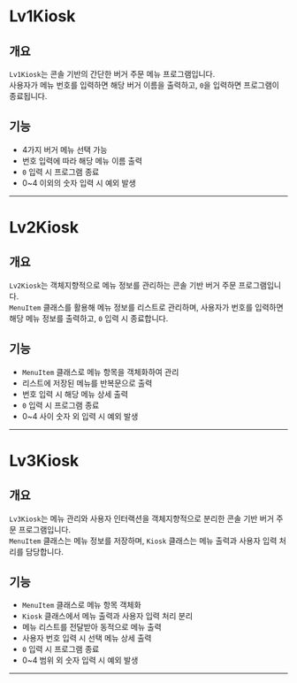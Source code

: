 # Lv1Kiosk

## 개요  
`Lv1Kiosk`는 콘솔 기반의 간단한 버거 주문 메뉴 프로그램입니다.  
사용자가 메뉴 번호를 입력하면 해당 버거 이름을 출력하고, `0`을 입력하면 프로그램이 종료됩니다.

## 기능  
- 4가지 버거 메뉴 선택 가능  
- 번호 입력에 따라 해당 메뉴 이름 출력  
- `0` 입력 시 프로그램 종료  
- 0~4 이외의 숫자 입력 시 예외 발생

***
# Lv2Kiosk

## 개요  
`Lv2Kiosk`는 객체지향적으로 메뉴 정보를 관리하는 콘솔 기반 버거 주문 프로그램입니다.  
`MenuItem` 클래스를 활용해 메뉴 정보를 리스트로 관리하며, 사용자가 번호를 입력하면 해당 메뉴 정보를 출력하고, `0` 입력 시 종료합니다.

## 기능  
- `MenuItem` 클래스로 메뉴 항목을 객체화하여 관리  
- 리스트에 저장된 메뉴를 반복문으로 출력  
- 번호 입력 시 해당 메뉴 상세 출력  
- `0` 입력 시 프로그램 종료  
- 0~4 사이 숫자 외 입력 시 예외 발생

***
# Lv3Kiosk

## 개요  
`Lv3Kiosk`는 메뉴 관리와 사용자 인터랙션을 객체지향적으로 분리한 콘솔 기반 버거 주문 프로그램입니다.  
`MenuItem` 클래스는 메뉴 정보를 저장하며, `Kiosk` 클래스는 메뉴 출력과 사용자 입력 처리를 담당합니다.

## 기능  
- `MenuItem` 클래스로 메뉴 항목 객체화  
- `Kiosk` 클래스에서 메뉴 출력과 사용자 입력 처리 분리  
- 메뉴 리스트를 전달받아 동적으로 메뉴 출력  
- 사용자 번호 입력 시 선택 메뉴 상세 출력  
- `0` 입력 시 프로그램 종료  
- 0~4 범위 외 숫자 입력 시 예외 발생

***
